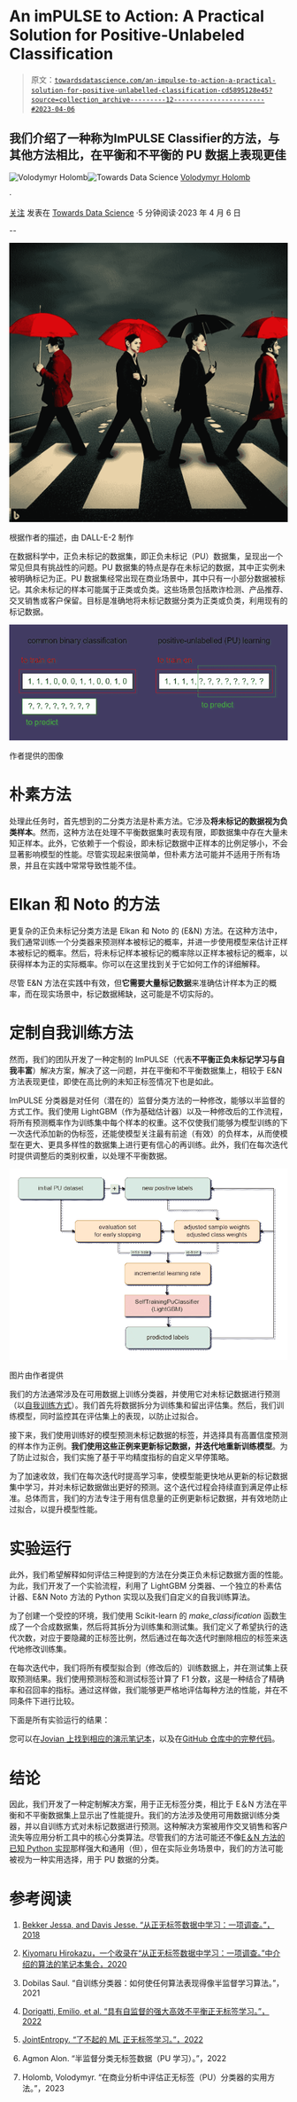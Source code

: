 # **An imPULSE to Action: A Practical Solution for Positive-Unlabeled Classification**

> 原文：[`towardsdatascience.com/an-impulse-to-action-a-practical-solution-for-positive-unlabelled-classification-cd5895128e45?source=collection_archive---------12-----------------------#2023-04-06`](https://towardsdatascience.com/an-impulse-to-action-a-practical-solution-for-positive-unlabelled-classification-cd5895128e45?source=collection_archive---------12-----------------------#2023-04-06)

## 我们介绍了一种称为**ImPULSE Classifier**的方法，与其他方法相比，在平衡和不平衡的 PU 数据上表现更佳

[](https://wldmrgml.medium.com/?source=post_page-----cd5895128e45--------------------------------)![Volodymyr Holomb](https://wldmrgml.medium.com/?source=post_page-----cd5895128e45--------------------------------)[](https://towardsdatascience.com/?source=post_page-----cd5895128e45--------------------------------)![Towards Data Science](https://towardsdatascience.com/?source=post_page-----cd5895128e45--------------------------------) [Volodymyr Holomb](https://wldmrgml.medium.com/?source=post_page-----cd5895128e45--------------------------------)

·

[关注](https://medium.com/m/signin?actionUrl=https%3A%2F%2Fmedium.com%2F_%2Fsubscribe%2Fuser%2F95923fba037b&operation=register&redirect=https%3A%2F%2Ftowardsdatascience.com%2Fan-impulse-to-action-a-practical-solution-for-positive-unlabelled-classification-cd5895128e45&user=Volodymyr+Holomb&userId=95923fba037b&source=post_page-95923fba037b----cd5895128e45---------------------post_header-----------) 发表在 [Towards Data Science](https://towardsdatascience.com/?source=post_page-----cd5895128e45--------------------------------) ·5 分钟阅读·2023 年 4 月 6 日[](https://medium.com/m/signin?actionUrl=https%3A%2F%2Fmedium.com%2F_%2Fvote%2Ftowards-data-science%2Fcd5895128e45&operation=register&redirect=https%3A%2F%2Ftowardsdatascience.com%2Fan-impulse-to-action-a-practical-solution-for-positive-unlabelled-classification-cd5895128e45&user=Volodymyr+Holomb&userId=95923fba037b&source=-----cd5895128e45---------------------clap_footer-----------)

--

[](https://medium.com/m/signin?actionUrl=https%3A%2F%2Fmedium.com%2F_%2Fbookmark%2Fp%2Fcd5895128e45&operation=register&redirect=https%3A%2F%2Ftowardsdatascience.com%2Fan-impulse-to-action-a-practical-solution-for-positive-unlabelled-classification-cd5895128e45&source=-----cd5895128e45---------------------bookmark_footer-----------)![](img/344834119473633b29719a471ec76bee.png)

根据作者的描述，由 DALL-E-2 制作

在数据科学中，正负未标记的数据集，即正负未标记（PU）数据集，呈现出一个常见但具有挑战性的问题。PU 数据集的特点是存在未标记的数据，其中正实例未被明确标记为正。PU 数据集经常出现在商业场景中，其中只有一小部分数据被标记。其余未标记的样本可能属于正类或负类。这些场景包括欺诈检测、产品推荐、交叉销售或客户保留。目标是准确地将未标记数据分类为正类或负类，利用现有的标记数据。

![](img/a5ef4cb61b34b96594b8ded20e60fdad.png)

作者提供的图像

# 朴素方法

处理此任务时，首先想到的二分类方法是朴素方法。它涉及**将未标记的数据视为负类样本**。然而，这种方法在处理不平衡数据集时表现有限，即数据集中存在大量未知正样本。此外，它依赖于一个假设，即未标记数据中正样本的比例足够小，不会显著影响模型的性能。尽管实现起来很简单，但朴素方法可能并不适用于所有场景，并且在实践中常常导致性能不佳。

# Elkan 和 Noto 的方法

更复杂的正负未标记分类方法是 Elkan 和 Noto 的 (E&N) 方法。在这种方法中，我们通常训练一个分类器来预测样本被标记的概率，并进一步使用模型来估计正样本被标记的概率。然后，将未标记样本被标记的概率除以正样本被标记的概率，以获得样本为正的实际概率。你可以在这里找到关于它如何工作的详细解释。

尽管 E&N 方法在实践中有效，但**它需要大量标记数据**来准确估计样本为正的概率，而在现实场景中，标记数据稀缺，这可能是不切实际的。

# 定制自我训练方法

然而，我们的团队开发了一种定制的 ImPULSE（代表**不平衡正负未标记学习与自我丰富**）解决方案，解决了这一问题，并在平衡和不平衡数据集上，相较于 E&N 方法表现更佳，即使在高比例的未知正标签情况下也是如此。

ImPULSE 分类器是对任何（潜在的）监督分类方法的一种修改，能够以半监督的方式工作。我们使用 LightGBM（作为基础估计器）以及一种修改后的工作流程，将所有预测概率作为训练集中每个样本的权重。这不仅使我们能够为模型训练的下一次迭代添加新的伪标签，还能使模型关注最有前途（有效）的负样本，从而使模型在更大、更具多样性的数据集上进行更有信心的再训练。此外，我们在每次迭代时提供调整后的类别权重，以处理不平衡数据。

![](img/7d7e29f5379a9a275233aac8fe40915b.png)

图片由作者提供

我们的方法通常涉及在可用数据上训练分类器，并使用它对未标记数据进行预测（以[自我训练方式](https://www.altexsoft.com/blog/semi-supervised-learning/)）。我们首先将数据拆分为训练集和留出评估集。然后，我们训练模型，同时监控其在评估集上的表现，以防止过拟合。

接下来，我们使用训练好的模型预测未标记数据的标签，并选择具有高置信度预测的样本作为正例。**我们使用这些正例来更新标记数据，并迭代地重新训练模型**。为了防止过拟合，我们实施了基于平均精度指标的自定义早停策略。

为了加速收敛，我们在每次迭代时提高学习率，使模型能更快地从更新的标记数据集中学习，并对未标记数据做出更好的预测。这个迭代过程会持续直到满足停止标准。总体而言，我们的方法专注于用有信息量的正例更新标记数据，并有效地防止过拟合，以提升模型性能。

# 实验运行

此外，我们希望解释如何评估三种提到的方法在分类正负未标记数据方面的性能。为此，我们开发了一个实验流程，利用了 LightGBM 分类器、一个独立的朴素估计器、E&N Noto 方法的 Python 实现以及我们自定义的自我训练算法。

为了创建一个受控的环境，我们使用 Scikit-learn 的 *make_classification* 函数生成了一个合成数据集，然后将其拆分为训练集和测试集。我们定义了希望执行的迭代次数，对应于要隐藏的正标签比例，然后通过在每次迭代时删除相应的标签来迭代地修改训练集。

在每次迭代中，我们将所有模型拟合到（修改后的）训练数据上，并在测试集上获取预测结果。我们使用预测标签和测试标签计算了 F1 分数，这是一种结合了精确率和召回率的指标。通过这样做，我们能够更严格地评估每种方法的性能，并在不同条件下进行比较。

下面是所有实验运行的结果：

您可以在[Jovian 上找到相应的演示笔记本](https://jovian.com/wldmrgml/impulse-demo-git)，以及在[GitHub 仓库中的完整代码](https://github.com/woldemarg/self_training_pu.git)。

# 结论

因此，我们开发了一种定制解决方案，用于正无标签分类，相比于 E＆N 方法在平衡和不平衡数据集上显示出了性能提升。我们的方法涉及使用可用数据训练分类器，并以自训练方式对未标记数据进行预测。这种解决方案被用作交叉销售和客户流失等应用分析工具中的核心分类算法。尽管我们的方法可能还不像[E＆N 方法的已知 Python 实现](https://pulearn.github.io/pulearn/doc/pulearn/)那样强大和通用（但），但在实际业务场景中，我们的方法可能被视为一种实用选择，用于 PU 数据的分类。

# 参考阅读

1.  [Bekker Jessa, and Davis Jesse. “从正无标签数据中学习：一项调查。”，2018](https://doi.org/10.48550/arXiv.1811.04820)

1.  [Kiyomaru Hirokazu，一个收录在“从正无标签数据中学习：一项调查。”中介绍的算法的笔记本集合，2020](https://github.com/hkiyomaru/pu-learning)

1.  Dobilas Saul. “自训练分类器：如何使任何算法表现得像半监督学习算法。”，2021

1.  [Dorigatti, Emilio, et al. “具有自监督的强大高效不平衡正无标签学习。”，2022](https://doi.org/10.48550/arXiv.2209.02459)

1.  [JointEntropy. “了不起的 ML 正无标签学习。”，2022](https://github.com/JointEntropy/awesome-ml-pu-learning)

1.  Agmon Alon. “半监督分类无标签数据（PU 学习）。”，2022

1.  Holomb, Volodymyr. “在商业分析中评估正无标签（PU）分类器的实用方法。”，2023
